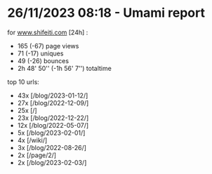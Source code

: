# 26/11/2023 08:18 - Umami report
for www.shifeiti.com [24h] :

 - 165 (-67) page views
 - 71 (-17) uniques
 - 49 (-26) bounces
 - 2h 48' 50'' (-1h 56' 7'') totaltime


top 10 urls:
 - 43x [/blog/2023-01-12/]
 - 27x [/blog/2022-12-09/]
 - 25x [/]
 - 23x [/blog/2022-12-22/]
 - 12x [/blog/2022-05-07/]
 - 5x [/blog/2023-02-01/]
 - 4x [/wiki/]
 - 3x [/blog/2022-08-26/]
 - 2x [/page/2/]
 - 2x [/blog/2023-02-03/]


